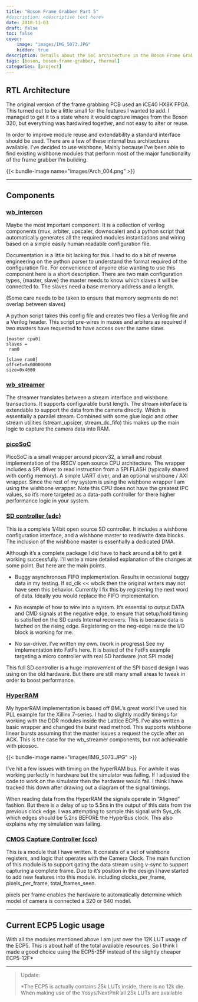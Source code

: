 ```yaml
---
title: "Boson Frame Grabber Part 5"
#description: <descriptive text here>
date: 2018-11-03
draft: false
toc: false
cover:
    image: "images/IMG_5073.JPG"
    hidden: true
description: Details about the SoC architecture in the Boson Frame Grabber
tags: [boson, boson-frame-grabber, thermal]
categories: [project]
---
```


## RTL Architecture

The original version of the frame grabbing PCB used an iCE40 HX8K FPGA. This turned out to be a little small for the features I wanted to add. I managed to get it to a state where it would capture images from the Boson 320, but everything was hardwired together, and not easy to alter or reuse.

In order to improve module reuse and extendability a standard interface should be used. There are a few of these internal bus architectures available. I’ve decided to use wishbone, Mainly because I’ve been able to find existing wishbone modules that perform most of the major functionality of the frame grabber I’m building.

{{< bundle-image name="images/Arch_004.png" >}}

---

## Components

### [wb_intercon](https://github.com/olofk/wb_intercon)

Maybe the most important component. It is a collection of verilog components (mux, arbiter, upscaler, downscaler) and a python script that automatically generates all the required modules instantiations and wiring based on a simple easily human readable configuration file.

Documentation is a little bit lacking for this. I had to do a bit of reverse engineering on the python parser to understand the format required of the configuration file. For convenience of anyone else wanting to use this component here is a short description. There are two main configuration types, {master, slave} the master needs to know which slaves it will be connected to. The slaves need a base memory address and a length.

(Some care needs to be taken to ensure that memory segments do not overlap between slaves)

A python script takes this config file and creates two files a Verilog file and a Verilog header. This script pre-wires in muxes and arbiters as required if two masters have requested to have access over the same slave.

```
[master cpu0]
slaves =
 ram0

[slave ram0]
offset=0x00000000
size=0x4000
```

### [wb_streamer](https://github.com/olofk/wb_streamer)

The streamer translates between a stream interface and wishbone transactions. It supports configurable burst length. The stream interface is extendable to support the data from the camera directly. Which is essentially a parallel stream. Combined with some glue logic and other stream utilities (stream_upsizer, stream_dc_fifo) this makes up the main logic to capture the camera data into RAM.
### [picoSoC](https://github.com/cliffordwolf/picorv32/tree/master/picosoc)

PicoSoC is a small wrapper around picorv32, a small and robust implementation of the RISCV open source CPU architecture. The wrapper includes a SPI driver to read instruction from a SPI FLASH (typically shared with config memory). A simple UART diver, and an optional wishbone / AXI wrapper. Since the rest of my system is using the wishbone wrapper I am using the wishbone wrapper. Note this CPU does not have the greatest IPC values, so it’s more targeted as a data-path controller for there higher performance logic in your system.
### [SD controller (sdc)](https://github.com/mczerski/SD-card-controller)

This is a complete 1/4bit open source SD controller. It includes a wishbone configuration interface, and a wishbone master to read/write data blocks. The inclusion of the wishbone master is essentially a dedicated DMA.

Although it’s a complete package I did have to hack around a bit to get it working successfully. I’ll write a more detailed explanation of the changes at some point. But here are the main points.

- Buggy asynchronous FIFO implementation. Results in occasional buggy data in my testing. If sd_clk << wbclk then the original writers may not have seen this behavior. Currently I fix this by registering the next word of data. Ideally you would replace the FIFO implementation.

 - No example of how to wire into a system. It’s essential to output DATA and CMD signals at the negative edge, to ensure that setup/hold timing is satisfied on the SD cards Internal receivers. This is because data is latched on the rising edge. Registering on the neg-edge inside the I/O block is working for me.

 - No sw-driver. I’ve written my own. (work in progress) See my implementation into FatFs here. It is based of the FatFs example targeting a micro controller with real SD hardware (not SPI mode)

This full SD controller is a huge improvement of the SPI based design I was using on the old hardware. But there are still many small areas to tweak in order to boost performance.

### [HyperRAM](https://github.com/blackmesalabs/hyperram/)

My hyperRAM implementation is based off BML’s great work! I’ve used his PLL example for the Xillinx 7-series. I had to slightly modify timings for working with the DDR modules inside the Lattice ECP5. I’ve also written a basic wrapper and changed the burst read method. This supports wishbone linear bursts assuming that the master issues a request the cycle after an ACK. This is the case for the wb_streamer components, but not achievable with picosoc.

{{< bundle-image name="images/IMG_5073.JPG" >}}

I’ve hit a few issues with timing on the hyperRAM bus. For awhile it was working perfectly in hardware but the simulator was failing. If I adjusted the code to work on the simulator then the hardware would fail. I think I have tracked this down after drawing out a diagram of the signal timings.

When reading data from the HyperRAM the signals operate in “Aligned” fashion. But there is a delay of up to 5.5ns in the output of this data from the previous clock edge. I was attempting to sample this signal with Sys_clk which edges should be 5.2ns BEFORE the HyperBus clock. This also explains why my simulation was failing.

### [CMOS Capture Controller (ccc)]()

This is a module that I have written. It consists of a set of wishbone registers, and logic that operates with the Camera Clock. The main function of this module is to support gating the data stream using v-sync to support capturing a complete frame. Due to it’s position in the design I have started to add new features into this module. including clocks_per_frame, pixels_per_frame, total_frames_seen.

pixels per frame enables the hardware to automatically determine which model of camera is connected a 320 or 640 model.

---

## Current ECP5 Logic usage

With all the modules mentioned above I am just over the 12K LUT usage of the ECP5. This is about half of the total available resources. So I think I made a good choice using the ECP5-25F instead of the slightly cheaper ECP5-12F*

---
> Update:
>
> *The ECP5 is actually contains 25k LUTs inside, there is no 12k die. When making use of the Yosys/NextPnR all 25k LUTs are available

